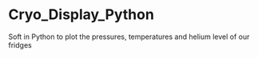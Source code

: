 # Cryo_Display_Python
Soft in Python to plot the pressures, temperatures and helium level of our fridges
